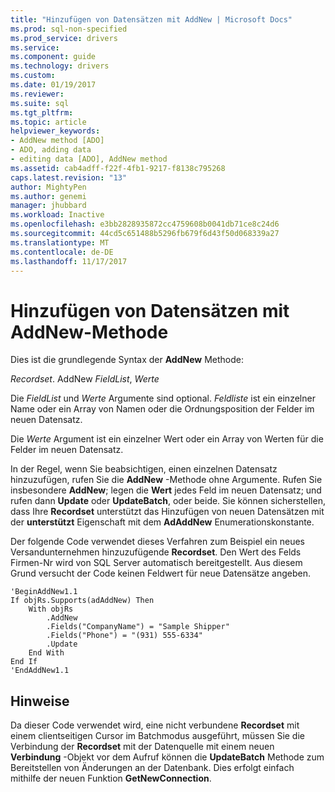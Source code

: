 ```yaml
---
title: "Hinzufügen von Datensätzen mit AddNew | Microsoft Docs"
ms.prod: sql-non-specified
ms.prod_service: drivers
ms.service: 
ms.component: guide
ms.technology: drivers
ms.custom: 
ms.date: 01/19/2017
ms.reviewer: 
ms.suite: sql
ms.tgt_pltfrm: 
ms.topic: article
helpviewer_keywords:
- AddNew method [ADO]
- ADO, adding data
- editing data [ADO], AddNew method
ms.assetid: cab4adff-f22f-4fb1-9217-f8138c795268
caps.latest.revision: "13"
author: MightyPen
ms.author: genemi
manager: jhubbard
ms.workload: Inactive
ms.openlocfilehash: e3bb2828935872cc4759608b0041db71ce8c24d6
ms.sourcegitcommit: 44cd5c651488b5296fb679f6d43f50d068339a27
ms.translationtype: MT
ms.contentlocale: de-DE
ms.lasthandoff: 11/17/2017
---
```

# <a name="adding-records-using-addnew-method"></a>Hinzufügen von Datensätzen mit AddNew-Methode
Dies ist die grundlegende Syntax der **AddNew** Methode:

 *Recordset*. AddNew *FieldList*, *Werte*

 Die *FieldList* und *Werte* Argumente sind optional. *Feldliste* ist ein einzelner Name oder ein Array von Namen oder die Ordnungsposition der Felder im neuen Datensatz.

 Die *Werte* Argument ist ein einzelner Wert oder ein Array von Werten für die Felder im neuen Datensatz.

 In der Regel, wenn Sie beabsichtigen, einen einzelnen Datensatz hinzuzufügen, rufen Sie die **AddNew** -Methode ohne Argumente. Rufen Sie insbesondere **AddNew**; legen die **Wert** jedes Feld im neuen Datensatz; und rufen dann **Update** oder **UpdateBatch**, oder beide. Sie können sicherstellen, dass Ihre **Recordset** unterstützt das Hinzufügen von neuen Datensätzen mit der **unterstützt** Eigenschaft mit dem **AdAddNew** Enumerationskonstante.

 Der folgende Code verwendet dieses Verfahren zum Beispiel ein neues Versandunternehmen hinzuzufügende **Recordset**. Den Wert des Felds Firmen-Nr wird von SQL Server automatisch bereitgestellt. Aus diesem Grund versucht der Code keinen Feldwert für neue Datensätze angeben.

```
'BeginAddNew1.1
If objRs.Supports(adAddNew) Then
    With objRs
        .AddNew
        .Fields("CompanyName") = "Sample Shipper"
        .Fields("Phone") = "(931) 555-6334"
        .Update
    End With
End If
'EndAddNew1.1
```

## <a name="remarks"></a>Hinweise
 Da dieser Code verwendet wird, eine nicht verbundene **Recordset** mit einem clientseitigen Cursor im Batchmodus ausgeführt, müssen Sie die Verbindung der **Recordset** mit der Datenquelle mit einem neuen **Verbindung** -Objekt vor dem Aufruf können die **UpdateBatch** Methode zum Bereitstellen von Änderungen an der Datenbank. Dies erfolgt einfach mithilfe der neuen Funktion **GetNewConnection**.

